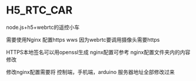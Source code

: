 # H5_RTC_CAR
node.js+h5+webrtc的遥控小车

需要使用Nginx 配置https wws
因为webrtc要调用摄像头需要https

HTTPS本地签名可以用openssl生成
nginx配置可参考 nginx配置文件夹内的内容修改

修改nginx配置需要将 控制端，手机端，arduino 服务器地址全部修改过来